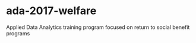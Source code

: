 # ada-2017-welfare
Applied Data Analytics training program focused on return to social benefit programs
